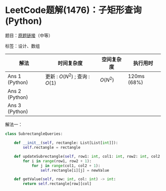 # LeetCode题解(1476)：子矩形查询(Python)

题目：[原题链接](https://leetcode-cn.com/problems/subrectangle-queries/)（中等）

标签：设计、数组

| 解法           | 时间复杂度                      | 空间复杂度 | 执行用时    |
| -------------- | ------------------------------- | ---------- | ----------- |
| Ans 1 (Python) | 更新 : $O(N^2)$ ; 查询 : $O(1)$ | $O(N^2)$   | 120ms (68%) |
| Ans 2 (Python) |                                 |            |             |
| Ans 3 (Python) |                                 |            |             |

解法一：

```python
class SubrectangleQueries:

    def __init__(self, rectangle: List[List[int]]):
        self.rectangle = rectangle

    def updateSubrectangle(self, row1: int, col1: int, row2: int, col2: int, newValue: int) -> None:
        for i in range(row1, row2 + 1):
            for j in range(col1, col2 + 1):
                self.rectangle[i][j] = newValue

    def getValue(self, row: int, col: int) -> int:
        return self.rectangle[row][col]
```